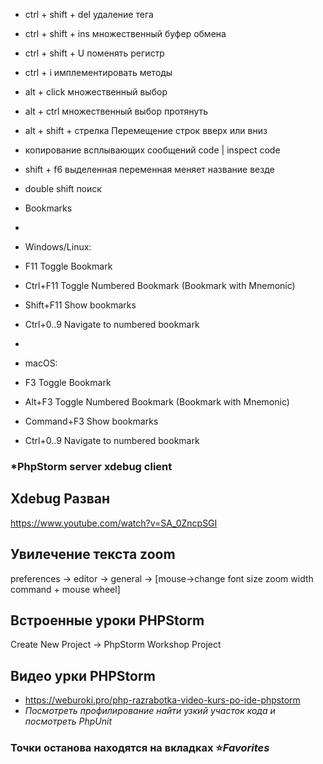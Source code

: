 * ctrl + shift + del удаление тега
* ctrl + shift + ins множественный буфер обмена
* ctrl + shift + U поменять регистр
* ctrl + i имплементировать методы
* alt + click множественный выбор
* alt + ctrl множественный выбор протянуть
* alt + shift + стрелка Перемещение строк вверх или вниз
* копирование всплывающих сообщений code | inspect code
* shift + f6 выделенная переменная меняет название везде
* double shift поиск

* Bookmarks
 *
 * Windows/Linux:
 *   F11 Toggle Bookmark
 *   Ctrl+F11 Toggle Numbered Bookmark (Bookmark with Mnemonic)
 *   Shift+F11 Show bookmarks
 *   Ctrl+0..9 Navigate to numbered bookmark
 *
 * macOS:
 *   F3 Toggle Bookmark
 *   Alt+F3 Toggle Numbered Bookmark (Bookmark with Mnemonic)
 *   Command+F3 Show bookmarks
 *   Ctrl+0..9 Navigate to numbered bookmark

### *PhpStorm server xdebug client
## Xdebug Разван
https://www.youtube.com/watch?v=SA_0ZncpSGI
## Увилечение текста zoom
preferences -> editor -> general -> [mouse->change font size zoom width command + mouse wheel]
## Встроенные уроки PHPStorm
Create New Project -> PhpStorm Workshop Project
## Видео урки PHPStorm 
* https://weburoki.pro/php-razrabotka-video-kurs-po-ide-phpstorm
* *Посмотреть профилирование найти узкий участок кода и посмотреть PhpUnit*
### Точки останова находятся на вкладках :star:*Favorites*
